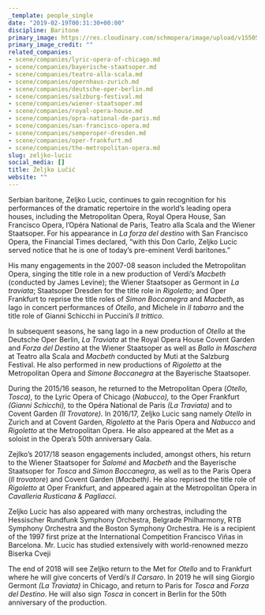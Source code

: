 ```yaml
---
_template: people_single
date: "2019-02-19T00:31:30+00:00"
discipline: Baritone
primary_image: https://res.cloudinary.com/schmopera/image/upload/v1550536129/media/2019/02/ZeljkoLucic.jpg
primary_image_credit: ""
related_companies:
- scene/companies/lyric-opera-of-chicago.md
- scene/companies/bayerische-staatsoper.md
- scene/companies/teatro-alla-scala.md
- scene/companies/opernhaus-zurich.md
- scene/companies/deutsche-oper-berlin.md
- scene/companies/salzburg-festival.md
- scene/companies/wiener-staatsoper.md
- scene/companies/royal-opera-house.md
- scene/companies/opra-national-de-paris.md
- scene/companies/san-francisco-opera.md
- scene/companies/semperoper-dresden.md
- scene/companies/oper-frankfurt.md
- scene/companies/the-metropolitan-opera.md
slug: zeljko-lucic
social_media: []
title: Željko Lučić
website: ""
---
```

Serbian baritone, Zeljko Lucic, continues to gain recognition for his performances of the dramatic repertoire in the world’s leading opera houses, including the Metropolitan Opera, Royal Opera House, San Francisco Opera, l’Opéra National de Paris, Teatro alla Scala and the Wiener Staatsoper. For his appearance in _La forza del destino_ with San Francisco Opera, the Financial Times declared, “with this Don Carlo, Zeljko Lucic served notice that he is one of today’s pre-eminent Verdi baritones.”

His many engagements in the 2007-08 season included the Metropolitan Opera, singing the title role in a new production of Verdi’s _Macbeth_ (conducted by James Levine); the Wiener Staatsoper as Germont in _La traviata_; Staatsoper Dresden for the title role in _Rigoletto_; and Oper Frankfurt to reprise the title roles of _Simon Boccanegra_ and _Macbeth_, as Iago in concert performances of _Otello_, and Michele in _Il tabarro_ and the title role of Gianni Schicchi in Puccini’s _Il trittico_.

In subsequent seasons, he sang Iago in a new production of _Otello_ at the Deutsche Oper Berlin, _La Traviata_ at the Royal Opera House Covent Garden and _Forza del Destino_ at the Wiener Staatsoper as well as _Ballo in Maschera_ at Teatro alla Scala and _Macbeth_ conducted by Muti at the Salzburg Festival. He also performed in new productions of _Rigoletto_ at the Metropolitan Opera and _Simone Boccanegra_ at the Bayerische Staatsoper.

During the 2015/16 season, he returned to the Metropolitan Opera (_Otello, Tosca),_ to the Lyric Opera of Chicago (_Nabucco),_ to the Oper Frankfurt _(Gianni Schicchi),_ to the Opéra National de Paris _(La Traviata)_ and to Covent Garden _(Il Trovatore)._ In 2016/17, Zeljko Lucic sang namely _Otello_ in Zurich and at Covent Garden, _Rigoletto_ at the Paris Opera and _Nabucco_ and _Rigoletto_ at the Metropolitan Opera. He also appeared at the Met as a soloist in the Opera’s 50th anniversary Gala.

Zejlko’s 2017/18 season engagements included, amongst others, his return to the Wiener Staatsoper for _Salomé_ and _Macbeth_ and the Bayerische Staatsoper for _Tosca_ and _Simon Boccanegra_, as well as to the Paris Opera (_Il trovatore_) and Covent Garden (_Macbeth)_. He also reprised the title role of _Rigoletto_ at Oper Frankfurt, and appeared again at the Metropolitan Opera in _Cavalleria Rusticana & Pagliacci._

Zeljko Lucic has also appeared with many orchestras, including the Hessischer Rundfunk Symphony Orchestra, Belgrade Philharmony, RTB Symphony Orchestra and the Boston Symphony Orchestra. He is a recipient of the 1997 first prize at the International Competition Francisco Viñas in Barcelona. Mr. Lucic has studied extensively with world-renowned mezzo Biserka Cveji

The end of 2018 will see Zeljko return to the Met for _Otello_ and to Frankfurt where he will give concerts of Verdi’s _Il Carsaro_. In 2019 he will sing Giorgio Germont _(La Traviata)_ in Chicago, and return to Paris for _Tosca_ and _Forza del Destino_. He will also sign _Tosca_ in concert in Berlin for the 50th anniversary of the production.